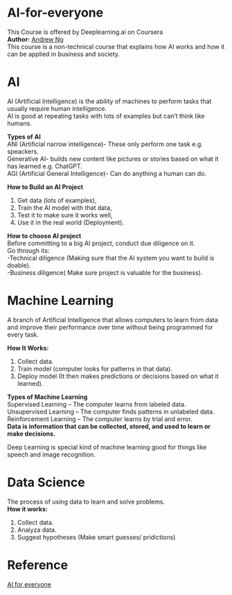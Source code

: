 # AI-for-everyone
This Course is offered by Deeplearning.ai on Coursera  
**Author:** [Andrew Ng](https://www.coursera.org/instructor/andrewng)  
This course is a non-technical course that explains how AI works and how it can be applied in business and society.

# AI  
AI (Artificial Intelligence) is the ability of machines to perform tasks that usually require human intelligence.  
AI is good at repeating tasks with lots of examples but can’t think like humans.  

**Types of AI**  
ANI (Artificial narrow intelligence)- These only perform one task e.g. speackers.  
Generative AI- builds new content like pictures or stories based on what it has learned e.g. ChatGPT.  
AGI (Artificial General Intelligence)- Can do anything a human can do.

**How to Build an AI Project**  
1. Get data (lots of examples),
2. Train the AI model with that data,
3. Test it to make sure it works well,
4. Use it in the real world (Deployment).

**How to choose AI project**  
Before committing to a big AI project, conduct due diligence on it.  
Go through its:  
-Technical diligence (Making sure that the AI system you want to build is doable).  
-Business diligence( Make sure project is valuable for the business).  

# Machine Learning
A branch of Artificial Intelligence that allows computers to learn from data and improve their performance over time without being programmed for every task.  

**How It Works:**  
1. Collect data.  
2. Train model (computer looks for patterns in that data).   
3. Deploy model (It then makes predictions or decisions based on what it learned).  

**Types of Machine Learning**  
Supervised Learning – The computer learns from labeled data.  
Unsupervised Learning – The computer finds patterns in unlabeled data.  
Reinforcement Learning – The computer learns by trial and error.  
**Data is information that can be collected, stored, and used to learn or make decisions.**  

Deep Learning is special kind of machine learning good for things like speech and image recognition.  
# Data Science  
The process of using data to learn and solve problems.  
**How it works:**  
1. Collect data.
2. Analyza data.
3. Suggest hypotheses (Make smart guesses/ pridictions)

# Reference
[AI for everyone](https://www.coursera.org/programs/advanced-digital-skills-5a-cpt-july2025-fs5qr/learn/ai-for-everyone?source=search)  
